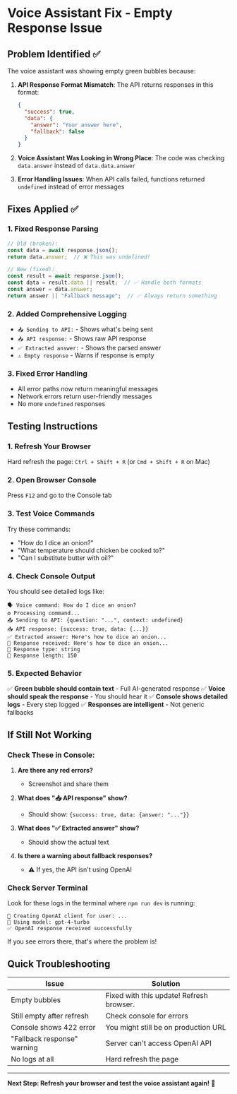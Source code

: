 # Voice Assistant Fix - Empty Response Issue

## Problem Identified ✅

The voice assistant was showing empty green bubbles because:

1. **API Response Format Mismatch**: The API returns responses in this format:
   ```json
   {
     "success": true,
     "data": {
       "answer": "Your answer here",
       "fallback": false
     }
   }
   ```

2. **Voice Assistant Was Looking in Wrong Place**: The code was checking `data.answer` instead of `data.data.answer`

3. **Error Handling Issues**: When API calls failed, functions returned `undefined` instead of error messages

## Fixes Applied ✅

### 1. Fixed Response Parsing
```typescript
// Old (broken):
const data = await response.json();
return data.answer;  // ❌ This was undefined!

// New (fixed):
const result = await response.json();
const data = result.data || result;  // ✅ Handle both formats
const answer = data.answer;
return answer || "Fallback message";  // ✅ Always return something
```

### 2. Added Comprehensive Logging
- `📤 Sending to API:` - Shows what's being sent
- `📥 API response:` - Shows raw API response
- `✅ Extracted answer:` - Shows the parsed answer
- `⚠️ Empty response` - Warns if response is empty

### 3. Fixed Error Handling
- All error paths now return meaningful messages
- Network errors return user-friendly messages
- No more `undefined` responses

## Testing Instructions

### 1. Refresh Your Browser
Hard refresh the page: `Ctrl + Shift + R` (or `Cmd + Shift + R` on Mac)

### 2. Open Browser Console
Press `F12` and go to the Console tab

### 3. Test Voice Commands

Try these commands:
- "How do I dice an onion?"
- "What temperature should chicken be cooked to?"
- "Can I substitute butter with oil?"

### 4. Check Console Output

You should see detailed logs like:
```
🗣️ Voice command: How do I dice an onion?
⚙️ Processing command...
📤 Sending to API: {question: "...", context: undefined}
📥 API response: {success: true, data: {...}}
✅ Extracted answer: Here's how to dice an onion...
📝 Response received: Here's how to dice an onion...
📝 Response type: string
📝 Response length: 150
```

### 5. Expected Behavior

✅ **Green bubble should contain text** - Full AI-generated response
✅ **Voice should speak the response** - You should hear it
✅ **Console shows detailed logs** - Every step logged
✅ **Responses are intelligent** - Not generic fallbacks

## If Still Not Working

### Check These in Console:

1. **Are there any red errors?**
   - Screenshot and share them

2. **What does "📥 API response" show?**
   - Should show: `{success: true, data: {answer: "..."}}`

3. **What does "✅ Extracted answer" show?**
   - Should show the actual text

4. **Is there a warning about fallback responses?**
   - ⚠️ If yes, the API isn't using OpenAI

### Check Server Terminal

Look for these logs in the terminal where `npm run dev` is running:
```
🔑 Creating OpenAI client for user: ...
🤖 Using model: gpt-4-turbo
✅ OpenAI response received successfully
```

If you see errors there, that's where the problem is!

## Quick Troubleshooting

| Issue | Solution |
|-------|----------|
| Empty bubbles | Fixed with this update! Refresh browser. |
| Still empty after refresh | Check console for errors |
| Console shows 422 error | You might still be on production URL |
| "Fallback response" warning | Server can't access OpenAI API |
| No logs at all | Hard refresh the page |

---

**Next Step: Refresh your browser and test the voice assistant again!** 🎤
